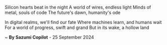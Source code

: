 Silicon hearts beat in the night
A world of wires, endless light
Minds of metal, souls of code
The future's dawn, humanity's ode

In digital realms, we'll find our fate
Where machines learn, and humans wait
For a world of progress, swift and grand
But in its wake, a hollow land

~ <b>By Sazumi Copilot</b> - 25 September 2024